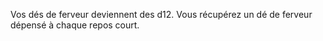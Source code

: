 ﻿---
id: subclass_wise_priest_fr.md#ferveur-suprême
name: Ferveur suprême
---
Vos dés de ferveur deviennent des d12. Vous récupérez un dé de ferveur dépensé à chaque repos court.


